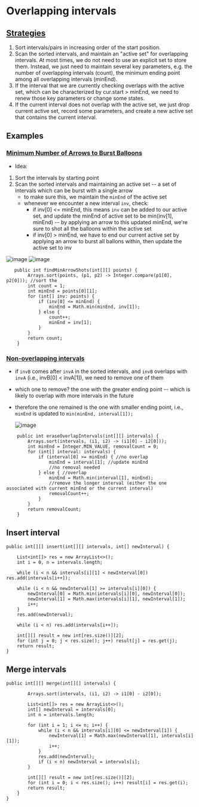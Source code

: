 # Overlapping intervals
## [Strategies](https://leetcode.com/problems/minimum-number-of-arrows-to-burst-balloons/discuss/93735/A-Concise-Template-for-%22Overlapping-Interval-Problem%22)
1. Sort intervals/pairs in increasing order of the start position.
2. Scan the sorted intervals, and maintain an "active set" for overlapping intervals. At most times, we do not need to use an explicit set to store them. Instead, we just need to maintain several key parameters, e.g. the number of overlapping intervals (count), the minimum ending point among all overlapping intervals (minEnd).
3. If the interval that we are currently checking overlaps with the active set, which can be characterized by cur.start > minEnd, we need to renew those key parameters or change some states.
4. If the current interval does not overlap with the active set, we just drop current active set, record some parameters, and create a new active set that contains the current interval.

## Examples
### [Minimum Number of Arrows to Burst Balloons](https://leetcode.com/problems/minimum-number-of-arrows-to-burst-balloons/)

- Idea: 
1. Sort the intervals by starting point
2. Scan the sorted intervals and maintaining an active set -- a set of intervals which can be burst with a single arrow
   - to make sure this, we maintain the ```minEnd``` of the active set
   - whenever we encounter a new interval ```inv```, check:
     - if inv[0] <= minEnd, this means ```inv``` can be added to our active set, and update the minEnd of active set to be min(inv[1], minEnd) -- by applying an arrow to this updated minEnd, we're sure to shot all the balloons within the active set
     - if inv[0] > minEnd, we have to end our current active set by applying an arrow to burst all ballons within, then update the active set to inv
     
![image](https://user-images.githubusercontent.com/77217430/218090687-fa931df3-da71-488b-85a9-e9bf589628d8.png)
![image](https://user-images.githubusercontent.com/77217430/218090921-e797b8e6-b120-48bf-b53d-ba1d623f51e9.png)

```
   public int findMinArrowShots(int[][] points) {
        Arrays.sort(points, (p1, p2) -> Integer.compare(p1[0], p2[0])); //sort the 
        int count = 1;
        int minEnd = points[0][1];
        for (int[] inv: points) {
            if (inv[0] <= minEnd) {
                minEnd = Math.min(minEnd, inv[1]);
            } else {
                count++;
                minEnd = inv[1];
            }
        }
        return count;
    }
```

### [Non-overlapping intervals](https://leetcode.com/submissions/detail/895315557/)
- if ```invB``` comes after ```invA``` in the sorted intervals, and ```invB``` overlaps with ```invA``` (i.e., invB[0] < invA[1]), we need to remove one of them
- which one to remove? the one with the greater ending point -- which is likely to overlap with more intervals in the future 
- therefore the one remained is the one with smaller ending point, i.e., ```minEnd``` is updated to ```min(minEnd, interval[1]);```
  
  ![image](https://github.com/Nature711/data-structures-and-algos/assets/77217430/388a1559-0ce2-4214-9557-48fa1b755380)

```
    public int eraseOverlapIntervals(int[][] intervals) {
        Arrays.sort(intervals, (i1, i2) -> (i1[0] - i2[0]));
        int minEnd = Integer.MIN_VALUE, removalCount = 0;
        for (int[] interval: intervals) {
            if (interval[0] >= minEnd) { //no overlap
                minEnd = interval[1]; //update minEnd
                //no removal needed
            } else { //overlap
                minEnd = Math.min(interval[1], minEnd);
                //remove the longer interval (either the one associated with current minEnd or the current interval)
                removalCount++;
            }
        }
        return removalCount;
    }
```


## Insert interval
```
public int[][] insert(int[][] intervals, int[] newInterval) {

    List<int[]> res = new ArrayList<>();
    int i = 0, n = intervals.length;

    while (i < n && intervals[i][1] < newInterval[0]) res.add(intervals[i++]);

    while (i < n && newInterval[1] >= intervals[i][0]) {
        newInterval[0] = Math.min(intervals[i][0], newInterval[0]);
        newInterval[1] = Math.max(intervals[i][1], newInterval[1]);
        i++;
    }
    res.add(newInterval);

    while (i < n) res.add(intervals[i++]);

    int[][] result = new int[res.size()][2];
    for (int j = 0; j < res.size(); j++) result[j] = res.get(j);
    return result;
}
```

## Merge intervals
```
public int[][] merge(int[][] intervals) {
        
        Arrays.sort(intervals, (i1, i2) -> i1[0] - i2[0]);
        
        List<int[]> res = new ArrayList<>();
        int[] newInterval = intervals[0];
        int n = intervals.length;
        
        for (int i = 1; i <= n; i++) {
            while (i < n && intervals[i][0] <= newInterval[1]) {
                newInterval[1] = Math.max(newInterval[1], intervals[i][1]);
                i++;
            }
            res.add(newInterval);
            if (i < n) newInterval = intervals[i];
        }
        
        int[][] result = new int[res.size()][2];
        for (int i = 0; i < res.size(); i++) result[i] = res.get(i);
        return result;
    }
}
```
